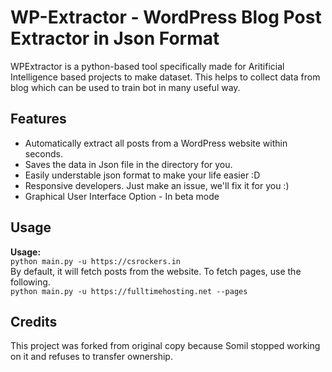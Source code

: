 # WP-Extractor - WordPress Blog Post Extractor in Json Format
WPExtractor is a python-based tool specifically made for Aritificial Intelligence based projects to make dataset. This helps to collect data from blog which can be used to train bot in many useful way.

## Features
- Automatically extract all posts from a WordPress website within seconds.
- Saves the data in Json file in the directory for you.
- Easily understable json format to make your life easier :D
- Responsive developers. Just make an issue, we'll fix it for you :)
- Graphical User Interface Option - In beta mode
## Usage
**Usage:** <br/>
`python main.py -u https://csrockers.in` <br />
By default, it will fetch posts from the website. To fetch pages, use the following. <br />
`python main.py -u https://fulltimehosting.net --pages`

## Credits
This project was forked from original copy because Somil stopped working on it and refuses to transfer ownership. 
